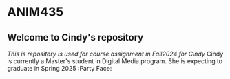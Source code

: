 # ANIM435
## Welcome to Cindy's repository 
*This is repository is used for course assignment in Fall2024 for Cindy*
Cindy is currently a Master's student in Digital Media program.
She is expecting to graduate in Spring 2025 :Party Face:
